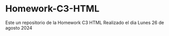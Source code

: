 # Homework-C3-HTML
Este un repositorio de la Homework C3 HTML
Realizado el dia Lunes 26 de agosto 2024
